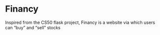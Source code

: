 # Financy

Inspired from the CS50 flask project, Financy is a website via which users can “buy” and “sell” stocks
